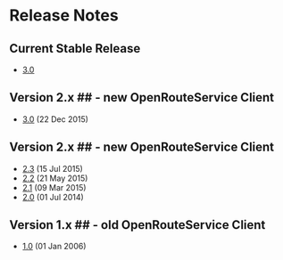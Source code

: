 # Release Notes #

## Current Stable Release ##

* [3.0](/release_notes/v3.0.md)

## Version 2.x ## - new OpenRouteService Client

* [3.0](/release_notes/v3.0.md)  (22 Dec 2015)

## Version 2.x ## - new OpenRouteService Client

* [2.3](/release_notes/v2.3.md)  (15 Jul 2015)
* [2.2](/release_notes/v2.2.md)  (21 May 2015)
* [2.1](/release_notes/v2.1.md)  (09 Mar 2015)
* [2.0](/release_notes/v2.0.md)  (01 Jul 2014)

## Version 1.x ## - old OpenRouteService Client

* [1.0](/release_notes/v1.0.md)  (01 Jan 2006)


